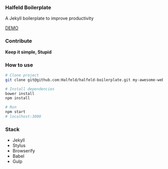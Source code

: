 ### Halfeld Boilerplate

A Jekyll boilerplate to improve productivity

[DEMO](http://igorluiz.me/halfeld-boilerplate)

### Contribute

**Keep it simple, Stupid**

### How to use

```sh
# Clone project
git clone git@github.com:Halfeld/halfeld-boilerplate.git my-awesome-website

# Install dependencies
bower install
npm install

# Run
npm start
# localhost:3000
```

### Stack

+ Jekyll
+ Stylus
+ Browserify
+ Babel
+ Gulp
